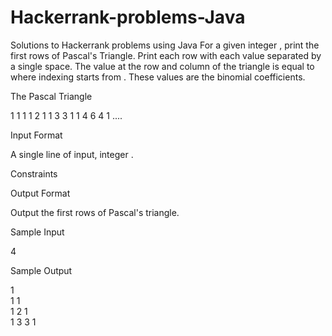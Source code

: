 # Hackerrank-problems-Java
Solutions to Hackerrank problems using Java
For a given integer , print the first rows of Pascal's Triangle. Print each row with each value separated by a single space. The value at the row and column of the triangle is equal to where indexing starts from . These values are the binomial coefficients.

The Pascal Triangle

1
1 1
1 2 1
1 3 3 1
1 4 6 4 1
....

Input Format

A single line of input, integer .

Constraints

Output Format

Output the first rows of Pascal's triangle.

Sample Input

4  

Sample Output

1  
1 1  
1 2 1  
1 3 3 1   
